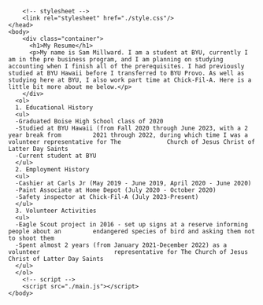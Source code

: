 <!DOCTYPE HTML>
<html>
    <head>
        <title>Sam's Resume</title>
      
        <!-- stylesheet -->
        <link rel="stylesheet" href="./style.css"/>
    </head>
    <body>
        <div class="container">
          <h1>My Resume</h1>
          <p>My name is Sam Millward. I am a student at BYU, currently I am in the pre business program, and I am planning on studying accounting when I finish all of the prerequisites. I had previously studied at BYU Hawaii before I transferred to BYU Provo. As well as studying here at BYU, I also work part time at Chick-Fil-A. Here is a little bit more about me below.</p>
        </div>
      <ol>
      1. Educational History
      <ul>
      -Graduated Boise High School class of 2020
      -Studied at BYU Hawaii (from Fall 2020 through June 2023, with a 2 year break from         2021 through 2022, during which time I was a volunteer representative for The             Church of Jesus Christ of Latter Day Saints
      -Current student at BYU
      </ul>
      2. Employment History
      <ul>
      -Cashier at Carls Jr (May 2019 - June 2019, April 2020 - June 2020)
      -Paint Associate at Home Depot (July 2020 - October 2020)
      -Safety inspector at Chick-Fil-A (July 2023-Present)
      </ul>
      3. Volunteer Activities
      <ul>
      -Eagle Scout project in 2016 - set up signs at a reserve informing people about an         endangered species of bird and asking them not to shoot them
      -Spent almost 2 years (from January 2021-December 2022) as a volunteer                     representative for The Church of Jesus Christ of Latter Day Saints
      </ul>
      </ol>
        <!-- script -->
        <script src="./main.js"></script>
    </body>
</html>
